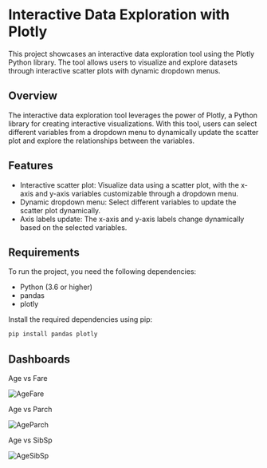 # Interactive Data Exploration with Plotly

This project showcases an interactive data exploration tool using the Plotly Python library. The tool allows users to visualize and explore datasets through interactive scatter plots with dynamic dropdown menus.

## Overview

The interactive data exploration tool leverages the power of Plotly, a Python library for creating interactive visualizations. With this tool, users can select different variables from a dropdown menu to dynamically update the scatter plot and explore the relationships between the variables.

## Features

- Interactive scatter plot: Visualize data using a scatter plot, with the x-axis and y-axis variables customizable through a dropdown menu.
- Dynamic dropdown menu: Select different variables to update the scatter plot dynamically.
- Axis labels update: The x-axis and y-axis labels change dynamically based on the selected variables.

## Requirements

To run the project, you need the following dependencies:

- Python (3.6 or higher)
- pandas
- plotly

Install the required dependencies using pip:

```bash
pip install pandas plotly
```
## Dashboards

Age vs Fare

![AgeFare](https://github.com/prathameshza/Interactive-Data-Exploration/assets/46810093/54d6928e-826a-4d34-9d60-b5bb17951600)

Age vs Parch

![AgeParch](https://github.com/prathameshza/Interactive-Data-Exploration/assets/46810093/f2e6cc65-f1c9-4797-bedc-159c0ac082e9)

Age vs SibSp

![AgeSibSp](https://github.com/prathameshza/Interactive-Data-Exploration/assets/46810093/1122394e-2284-4355-a934-817d78506d1d)





